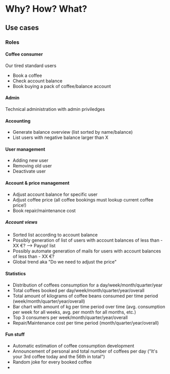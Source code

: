 # Why? How? What?

## Use cases

### Roles

#### Coffee consumer

Our tired standard users

- Book a coffee
- Check account balance
- Book buying a pack of coffee/balance account

#### Admin

Technical administration with admin priviledges

#### Accounting

- Generate balance overview (list sorted by name/balance)
- List users with negative balance larger than X

#### User management

- Adding new user
- Removing old user
- Deactivate user

#### Account & price management

- Adjust account balance for specific user
- Adjust coffee price (all coffee bookings must lookup current coffee price!)
- Book repair/maintenance cost

##### Account views

- Sorted list according to account balance
- Possibly generation of list of users with account balances of less than - XX €? --> Payup! list
- Possibly automate generation of mails for users with account balances of less than - XX €?
- Global trend aka "Do we need to adjust the price"

#### Statistics

- Distribution of coffees consumption for a day/week/month/quarter/year
- Total coffees booked per day/week/month/quarter/year/overall
- Total amount of kilograms of coffee beans consumed per time period (week/month/quarter/year/overall)
- Bar chart with amount of kg per time period over time (avg. consumption per week for all weeks, avg. per month for all months, etc.)
- Top 3 consumers per week/month/quarter/year/overall
- Repair/Maintenance cost per time period (month/quarter/year/overall)

#### Fun stuff

- Automatic estimation of coffee consumption development
- Announcement of personal and total number of coffees per day ("It's your 3rd coffee today and the 56th in total")
- Random joke for every booked coffee
- 